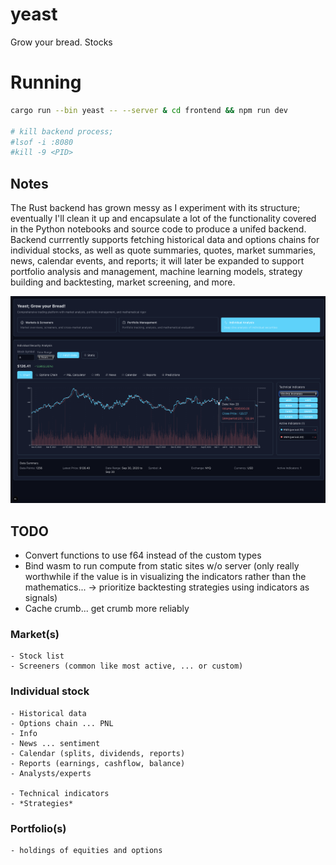 # yeast
Grow your bread. Stocks


# Running
```bash
cargo run --bin yeast -- --server & cd frontend && npm run dev

# kill backend process;
#lsof -i :8080
#kill -9 <PID>
```


## Notes
The Rust backend has grown messy as I experiment with its structure; eventually I'll clean it up and encapsulate a lot of the functionality covered in the Python notebooks and source code to produce a unifed backend. Backend currrently supports fetching historical data and options chains for individual stocks, as well as quote summaries, quotes, market summaries, news, calendar events, and reports; it will later be expanded to support portfolio analysis and management, machine learning models, strategy building and backtesting, market screening, and more.

![Frontend](https://raw.githubusercontent.com/a1mart/yeast/main/docs/assets/frontend.png)

## TODO
- Convert functions to use f64 instead of the custom types
- Bind wasm to run compute from static sites w/o server (only really worthwhile if the value is in visualizing the indicators rather than the mathematics... -> prioritize backtesting strategies using indicators as signals)
- Cache crumb... get crumb more reliably


### Market(s)
    - Stock list
    - Screeners (common like most active, ... or custom)

### Individual stock
    - Historical data
    - Options chain ... PNL
    - Info
    - News ... sentiment
    - Calendar (splits, dividends, reports)
    - Reports (earnings, cashflow, balance)
    - Analysts/experts

    - Technical indicators
    - *Strategies*

### Portfolio(s)
    - holdings of equities and options

